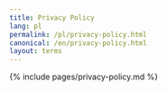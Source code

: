 ```yaml
---
title: Privacy Policy
lang: pl
permalink: /pl/privacy-policy.html
canonical: /en/privacy-policy.html
layout: terms
---
```


{% include pages/privacy-policy.md %}
